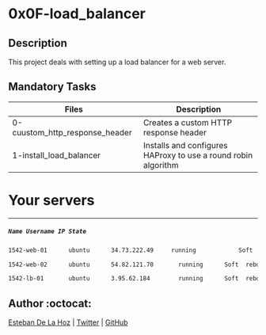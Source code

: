 # 0x0F-load_balancer

## Description

This project deals with setting up a load balancer for a web server.

## Mandatory Tasks

| Files | Description |
| ----- | ----------- |
| 0-cuustom_http_response_header | Creates a custom HTTP response header |
| 1-install_load_balancer | Installs and configures HAProxy to use a round robin algorithm |



# Your servers
---
##### `Name Username IP State`

```sh
1542-web-01	     ubuntu	     34.73.222.49     running	         Soft  reboot	    Hard    reboot	   Ask a new server
```

```sh
1542-web-02	     ubuntu	     54.82.121.70	    running	     Soft  reboot	    Hard    reboot	   Ask a new server
```


```sh
1542-lb-01	     ubuntu	     3.95.62.184	    running	     Soft  reboot	    Hard    reboot	   Ask a new server
```

## Author :octocat:

[Esteban De La Hoz](https://www.linkedin.com/in/esteban-de-la-hoz-romero-b6270017b/) | [Twitter](https://twitter.com/Esteban18911) | [GitHub](https://github.com/Esteban18911)

